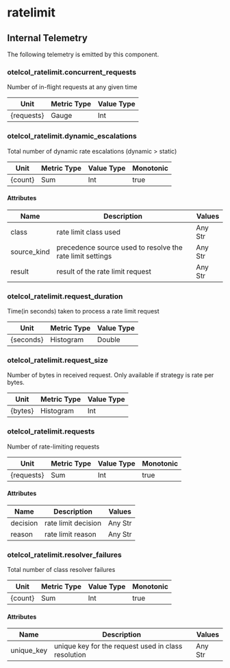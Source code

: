 [comment]: <> (Code generated by mdatagen. DO NOT EDIT.)

# ratelimit

## Internal Telemetry

The following telemetry is emitted by this component.

### otelcol_ratelimit.concurrent_requests

Number of in-flight requests at any given time

| Unit | Metric Type | Value Type |
| ---- | ----------- | ---------- |
| {requests} | Gauge | Int |

### otelcol_ratelimit.dynamic_escalations

Total number of dynamic rate escalations (dynamic > static)

| Unit | Metric Type | Value Type | Monotonic |
| ---- | ----------- | ---------- | --------- |
| {count} | Sum | Int | true |

#### Attributes

| Name | Description | Values |
| ---- | ----------- | ------ |
| class | rate limit class used | Any Str |
| source_kind | precedence source used to resolve the rate limit settings | Any Str |
| result | result of the rate limit request | Any Str |

### otelcol_ratelimit.request_duration

Time(in seconds) taken to process a rate limit request

| Unit | Metric Type | Value Type |
| ---- | ----------- | ---------- |
| {seconds} | Histogram | Double |

### otelcol_ratelimit.request_size

Number of bytes in received request. Only available if strategy is rate per bytes.

| Unit | Metric Type | Value Type |
| ---- | ----------- | ---------- |
| {bytes} | Histogram | Int |

### otelcol_ratelimit.requests

Number of rate-limiting requests

| Unit | Metric Type | Value Type | Monotonic |
| ---- | ----------- | ---------- | --------- |
| {requests} | Sum | Int | true |

#### Attributes

| Name | Description | Values |
| ---- | ----------- | ------ |
| decision | rate limit decision | Any Str |
| reason | rate limit reason | Any Str |

### otelcol_ratelimit.resolver_failures

Total number of class resolver failures

| Unit | Metric Type | Value Type | Monotonic |
| ---- | ----------- | ---------- | --------- |
| {count} | Sum | Int | true |

#### Attributes

| Name | Description | Values |
| ---- | ----------- | ------ |
| unique_key | unique key for the request used in class resolution | Any Str |
